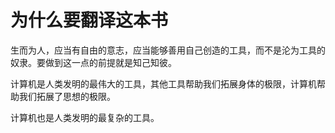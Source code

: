 # 为什么要翻译这本书

生而为人，应当有自由的意志，应当能够善用自己创造的工具，而不是沦为工具的奴隶。要做到这一点的前提就是知己知彼。

计算机是人类发明的最伟大的工具，其他工具帮助我们拓展身体的极限，计算机帮助我们拓展了思想的极限。

计算机也是人类发明的最复杂的工具。